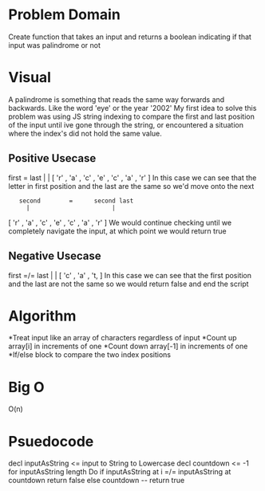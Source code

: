 # Problem Domain
Create function that takes an input and returns a boolean indicating if that input was palindrome or not
# Visual
A palindrome is something that reads the same way forwards and backwards.
Like the word 'eye' or the year '2002'
My first idea to solve this problem was using JS string indexing to compare the first and last position of the input
until ive gone through the string, or encountered a situation where the index's did not hold the same value. 

## Positive Usecase
 first               =                last
   |                                   |
[ 'r' , 'a' , 'c' , 'e' , 'c' , 'a' , 'r' ]
In this case we can see that the letter in first position and the last are the same so we'd move onto the next

       second        =      second last
         |                       |
[ 'r' , 'a' , 'c' , 'e' , 'c' , 'a' , 'r' ]
We would continue checking until we completely navigate the input, at which point we would return true
## Negative Usecase
 first  =/=   last
   |           |
[ 'c' , 'a' , 't, ]
In this case we can see that the first position and the last are not the same so we would return false and end the script

# Algorithm
*Treat input like an array of characters regardless of input
*Count up array[i] in increments of one
*Count down array[-1] in increments of one
*If/else block to compare the two index positions

# Big O
O(n)

# Psuedocode
decl inputAsString <= input to String to Lowercase
decl countdown <= -1
for inputAsString length Do
    if inputAsString at i =/= inputAsString at countdown 
        return false
    else 
        countdown --
return true
